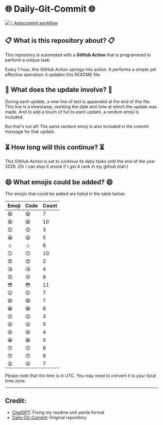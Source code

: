 # 🌐 Daily-Git-Commit 🌐

[![🃏 Autocommit workflow](https://github.com/kleqing/git-auto-commit/actions/workflows/main.yaml/badge.svg?event=check_run)](https://github.com/kleqing/git-auto-commit/actions/workflows/main.yaml)

## 📋 What is this repository about? 📋

This repository is automated with a **GitHub Action** that is programmed to perform a unique task:

Every 1 hour, this GitHub Action springs into action. It performs a simple yet effective operation: it updates this README file.

## 🔄 What does the update involve? 🔄

During each update, a new line of text is appended at the end of this file. This line is a timestamp, marking the date and time at which the update was made. And to add a touch of fun to each update, a random emoji is included.

But that's not all! The same random emoji is also included in the commit message for that update.

## ⏳ How long will this continue? ⏳

This GitHub Action is set to continue its daily tasks until the end of the year 2026. (Or I can stop it soonẻ if I got A rank in my github stat💀)

## 😄 What emojis could be added? 😄

The emojis that could be added are listed in the table below:

| Emoji | Code | Count |
| --- | --- | --- |
| 😄 | :smile: | 7 |
| 😆 | :laughing: | 10 |
| 😊 | :blush: | 3 |
| 😀 | :smiley: | 5 |
| ☺️ | :relaxed: | 6 |
| 😏 | :smirk: | 10 |
| 😍 | :heart_eyes: | 2 |
| 😘 | :kissing_heart: | 4 |
| 😚 | :kissing_closed_eyes: | 9 |
| 😳 | :flushed: | 11 |
| 😌 | :relieved: | 7 |
| 😆 | :satisfied: | 7 |
| 😁 | :grin: | 8 |
| 😉 | :wink: | 3 |
| 😜 | :stuck_out_tongue_winking_eye: | 5 |
| 😝 | :stuck_out_tongue_closed_eyes: | 4 |
| 😀 | :grinning: | 5 |
| 😗 | :kissing: | 6 |
| 😙 | :kissing_smiling_eyes: | 8 |
| 😛 | :stuck_out_tongue: | 7 |

Please note that the time is in UTC. You may need to convert it to your local time zone.

---

## Credit:

- [ChatGPT](chatgpt.com): Fixing my readme and yamla format
- [Daily-Git-Commit](https://github.com/diegomarty/daily-git-commit): Original repository

